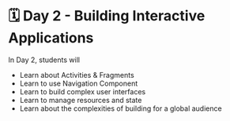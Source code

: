 # 🗓 Day 2 - Building Interactive Applications
In Day 2, students will
- Learn about Activities & Fragments
- Learn to use Navigation Component
- Learn to build complex user interfaces
- Learn to manage resources and state
- Learn about the complexities of building for a global audience
